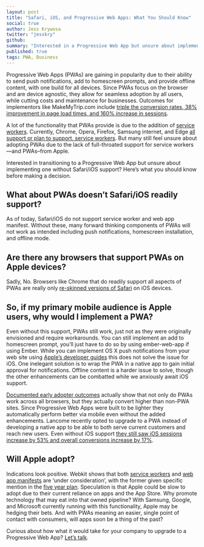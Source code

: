 ```yaml
---
layout: post
title: "Safari, iOS, and Progressive Web Apps: What You Should Know"
social: true
author: Jess Krywosa
twitter: "jesskry"
github:
summary: "Interested in a Progressive Web App but unsure about implementing one without Safari/iOS support? Here’s what you should know before making a decision."
published: true
tags: PWA, Business
---
```


Progressive Web Apps (PWAs) are gaining in popularity due to their ability to send push notifications, add to homescreen prompts, and provide offline content, with one build for all devices. Since PWAs focus on the browser and are device agnostic, they allow for seamless adoption by all users, while cutting costs and maintenance for businesses. Outcomes for implementors like MakeMyTrip.com include [triple the conversion rates, 38% improvement in page load times, and 160% increase in sessions](https://developers.google.com/web/showcase/2017/make-my-trip). 

A lot of the functionality that PWAs provide is due to the addition of [service workers](https://developers.google.com/web/fundamentals/getting-started/primers/service-workers). Currently, Chrome, Opera, Firefox, Samsung internet, and Edge [all support or plan to support, service workers](https://jakearchibald.github.io/isserviceworkerready/). But many still feel unsure about adopting PWAs due to the lack of full-throated support for service workers—and PWAs–from Apple. 

Interested in transitioning to a Progressive Web App but unsure about implementing one without Safari/iOS support? Here’s what you should know before making a decision. 

## What about PWAs doesn’t Safari/iOS readily support?

As of today, Safari/iOS do not support service worker and web app manifest. Without these, many forward thinking components of PWAs will not work as intended including push notifications, homescreen installation, and offline mode. 

## Are there any browsers that support PWAs on Apple devices? 

Sadly, No. Browsers like Chrome that do readily support all aspects of PWAs are really only [re-skinned versions of Safari](https://www.digitalcommerce360.com/2017/05/02/apples-dirty-little-secret-about-chrome/) on iOS devices.

## So, if my primary mobile audience is Apple users, why would I implement a PWA?

Even without this support, PWAs still work, just not as they were originally envisioned and require workarounds. You can still implement an add to homescreen prompt, you’ll just have to do so by using ember-web-app if using Ember. While you can implement OS X push notifications from your web site using [Apple’s developer guides](https://developer.apple.com/library/content/documentation/NetworkingInternet/Conceptual/NotificationProgrammingGuideForWebsites/Introduction/Introduction.html) this does not solve the issue for iOS. One inelegant solution is to wrap the PWA in a native app to gain initial approval for notifications. Offline content is a harder issue to solve, though the other enhancements can be combatted while we anxiously await iOS support. 

[Documented early adopter outcomes](https://developers.google.com/web/showcase/2017/) actually show that not only do PWAs work across all browsers, but they actually convert higher than non-PWA sites. Since Progressive Web Apps were built to be lighter they automatically perform better via mobile even without the added enhancements. Lancome recently opted to upgrade to a PWA instead of developing a native app to be able to both serve current customers and reach new users. Even without iOS support [they still saw iOS sessions increase by 53% and overall conversions increase by 17%](https://developers.google.com/web/showcase/2017/lancome). 

## Will Apple adopt?

Indications look positive. Webkit shows that both [service workers](https://webkit.org/status/#specification-service-workers) and [web app manifests](https://webkit.org/status/#specification-web-app-manifest) are ‘under consideration’, with the former given specific mention in the [five year plan](https://webkit.org/status/#specification-web-app-manifest). Speculation is that Apple could be slow to adopt due to their current reliance on apps and the App Store. Why promote technology that may eat into that owned pipeline? With Samsung, Google, and Microsoft currently running with this functionality, Apple may be hedging their bets. And with PWAs meaning an easier, single point of contact with consumers, will apps soon be a thing of the past? 

Curious about how what it would take for your company to upgrade to a Progressive Web App? [Let’s talk](https://dockyard.com/contact/hire-us).
